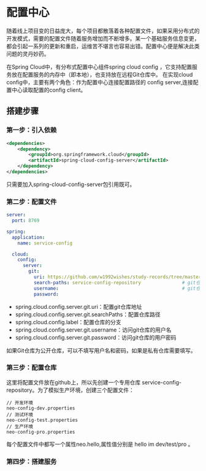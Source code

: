 # 配置中心

随着线上项目变的日益庞大，每个项目都散落着各种配置文件，如果采用分布式的开发模式，需要的配置文件随着服务增加而不断增多。某一个基础服务信息变更，
都会引起一系列的更新和重启，运维苦不堪言也容易出错。配置中心便是解决此类问题的灵丹妙药。

在Spring Cloud中，有分布式配置中心组件spring cloud config ，它支持配置服务放在配置服务的内存中（即本地），也支持放在远程Git仓库中。
在实现cloud config中，主要有两个角色：作为配置中心连接配置路径的 config server,连接配置中心读取配置的config client。

## 搭建步骤

### 第一步：引入依赖

```xml
<dependencies>
    <dependency>
        <groupId>org.springframework.cloud</groupId>
        <artifactId>spring-cloud-config-server</artifactId>
    </dependency>
</dependencies>
```

只需要加入spring-cloud-config-server包引用既可。

### 第二步：配置文件

```yaml
server:
  port: 8769

spring:
  application:
    name: service-config

  cloud:
    config:
      server:
        git:
          uri: https://github.com/w1992wishes/study-records/tree/master/study-springcloud/     # 配置git仓库的地址
          search-paths: service-config-repository               # git仓库地址下的相对地址，可以配置多个，用,分割。
          username:                                             # git仓库的账号
          password:    
```

* spring.cloud.config.server.git.uri：配置git仓库地址
* spring.cloud.config.server.git.searchPaths：配置仓库路径
* spring.cloud.config.label：配置仓库的分支
* spring.cloud.config.server.git.username：访问git仓库的用户名
* spring.cloud.config.server.git.password：访问git仓库的用户密码

如果Git仓库为公开仓库，可以不填写用户名和密码，如果是私有仓库需要填写。

### 第三步：配置仓库

这里将配置文件放在github上，所以先创建一个专用仓库 service-config-repository。为了模拟生产环境，创建三个配置文件：

    // 开发环境
    neo-config-dev.properties
    // 测试环境
    neo-config-test.properties
    // 生产环境
    neo-config-pro.properties
    
每个配置文件中都写一个属性neo.hello,属性值分别是 hello im dev/test/pro 。

### 第四步：搭建服务


